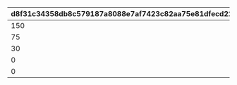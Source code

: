 |d8f31c34358db8c579187a8088e7af7423c82aa75e81dfecd222e40737e62175|a345ef5f7594172b50a0338b4874a2696aaafb87545011c3ca5a5f9428c33b58|d1811b23d601b28d79a3dc1620befe90c1a9473e74d73c9614b6f8b2f8f2b7c8|c004ed2a91ea3fb51e375df91f6b2a8191e89dc8b9d8c6e182ab3bd424266b28|
| --- | --- | --- | --- |
|150|1|4|50|
|75|2|2|100|
|30|3|1|150|
|0|4|0|700|
|0|5|0|200|